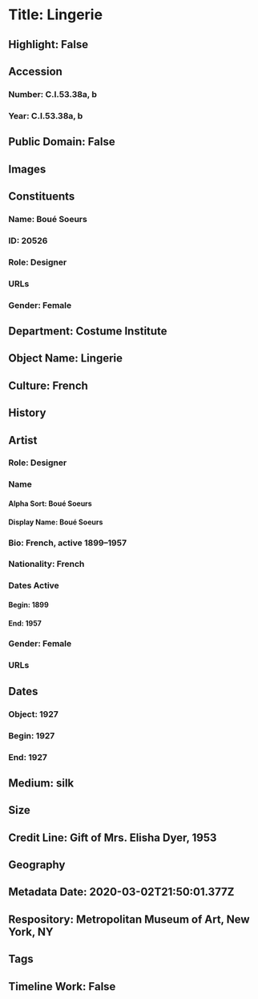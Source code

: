 # Title: Lingerie
## Highlight: False
## Accession
### Number: C.I.53.38a, b
### Year: C.I.53.38a, b
## Public Domain: False
## Images
## Constituents
### Name: Boué Soeurs
### ID: 20526
### Role: Designer
### URLs
### Gender: Female
## Department: Costume Institute
## Object Name: Lingerie
## Culture: French
## History
## Artist
### Role: Designer
### Name
#### Alpha Sort: Boué Soeurs
#### Display Name: Boué Soeurs
### Bio: French, active 1899–1957
### Nationality: French
### Dates Active
#### Begin: 1899
#### End: 1957
### Gender: Female
### URLs
## Dates
### Object: 1927
### Begin: 1927
### End: 1927
## Medium: silk
## Size
## Credit Line: Gift of Mrs. Elisha Dyer, 1953
## Geography
## Metadata Date: 2020-03-02T21:50:01.377Z
## Respository: Metropolitan Museum of Art, New York, NY
## Tags
## Timeline Work: False